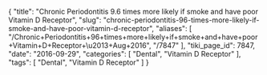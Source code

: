 {
    "title": "Chronic Periodontitis 9.6 times more likely if smoke and have poor Vitamin D Receptor",
    "slug": "chronic-periodontitis-96-times-more-likely-if-smoke-and-have-poor-vitamin-d-receptor",
    "aliases": [
        "/Chronic+Periodontitis+96+times+more+likely+if+smoke+and+have+poor+Vitamin+D+Receptor+\u2013+Aug+2016",
        "/7847"
    ],
    "tiki_page_id": 7847,
    "date": "2016-09-29",
    "categories": [
        "Dental",
        "Vitamin D Receptor"
    ],
    "tags": [
        "Dental",
        "Vitamin D Receptor"
    ]
}